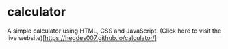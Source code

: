 # calculator
A simple calculator using HTML, CSS and JavaScript.
(Click here to visit the live website)[https://hegdes007.github.io/calculator/]
